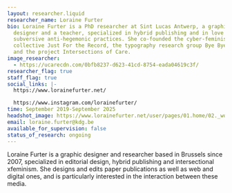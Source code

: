 ```yaml
---
layout: researcher.liquid
researcher_name: Loraine Furter
bio: Loraine Furter is a PhD researcher at Sint Lucas Antwerp, a graphic
  designer and a teacher, specialized in hybrid publishing and in love with
  subversive anti-hegemonic practices. She co-founded the cyber-feminist
  collective Just For the Record, the typography research group Bye Bye Binary
  and the project Intersections of Care.
image_researcher:
  - https://ucarecdn.com/0bfb8237-d623-41cd-8754-eada04619c3f/
researcher_flag: true
staff_flag: true
social_links: |-
  https://www.lorainefurter.net/

  https://www.instagram.com/lorainefurter/
time: September 2019-September 2025
headshot_image: https://www.lorainefurter.net/user/pages/01.home/02._works/02._2022-agrafes-bouts-ficelle/messy-reliures-edition-02.jpg
email: loraine.furter@kdg.be
available_for_supervision: false
status_of_research: ongoing
---
```

Loraine Furter is a graphic designer and researcher based in Brussels since 2007, specialized in editorial design, hybrid publishing and intersectional xfeminism. She designs and edits paper publications as well as web and digital ones, and is particularly interested in the interaction between these media.
